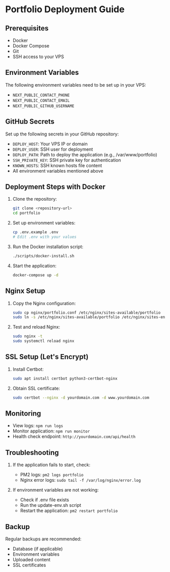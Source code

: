 # Portfolio Deployment Guide

## Prerequisites

- Docker
- Docker Compose
- Git
- SSH access to your VPS

## Environment Variables

The following environment variables need to be set up in your VPS:

- `NEXT_PUBLIC_CONTACT_PHONE`
- `NEXT_PUBLIC_CONTACT_EMAIL`
- `NEXT_PUBLIC_GITHUB_USERNAME`

## GitHub Secrets

Set up the following secrets in your GitHub repository:

- `DEPLOY_HOST`: Your VPS IP or domain
- `DEPLOY_USER`: SSH user for deployment
- `DEPLOY_PATH`: Path to deploy the application (e.g., /var/www/portfolio)
- `SSH_PRIVATE_KEY`: SSH private key for authentication
- `KNOWN_HOSTS`: SSH known hosts file content
- All environment variables mentioned above

## Deployment Steps with Docker

1. Clone the repository:
   ```bash
   git clone <repository-url>
   cd portfolio
   ```

2. Set up environment variables:
   ```bash
   cp .env.example .env
   # Edit .env with your values
   ```

3. Run the Docker installation script:
   ```bash
   ./scripts/docker-install.sh
   ```

4. Start the application:
   ```bash
   docker-compose up -d
   ```

## Nginx Setup

1. Copy the Nginx configuration:
   ```bash
   sudo cp nginx/portfolio.conf /etc/nginx/sites-available/portfolio
   sudo ln -s /etc/nginx/sites-available/portfolio /etc/nginx/sites-enabled/
   ```

2. Test and reload Nginx:
   ```bash
   sudo nginx -t
   sudo systemctl reload nginx
   ```

## SSL Setup (Let's Encrypt)

1. Install Certbot:
   ```bash
   sudo apt install certbot python3-certbot-nginx
   ```

2. Obtain SSL certificate:
   ```bash
   sudo certbot --nginx -d yourdomain.com -d www.yourdomain.com
   ```

## Monitoring

- View logs: `npm run logs`
- Monitor application: `npm run monitor`
- Health check endpoint: `http://yourdomain.com/api/health`

## Troubleshooting

1. If the application fails to start, check:
   - PM2 logs: `pm2 logs portfolio`
   - Nginx error logs: `sudo tail -f /var/log/nginx/error.log`

2. If environment variables are not working:
   - Check if .env file exists
   - Run the update-env.sh script
   - Restart the application: `pm2 restart portfolio`

## Backup

Regular backups are recommended:
- Database (if applicable)
- Environment variables
- Uploaded content
- SSL certificates
